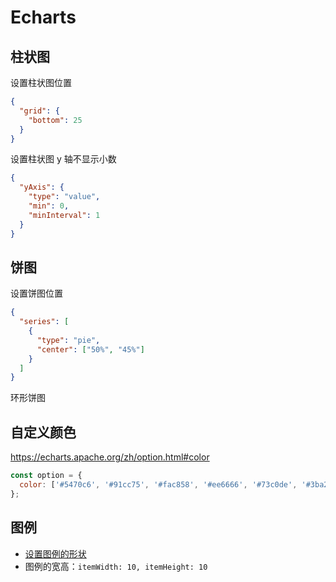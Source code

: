 # Echarts

## 柱状图

设置柱状图位置

```json
{
  "grid": {
    "bottom": 25
  }
}
```

设置柱状图 y 轴不显示小数

```json
{
  "yAxis": {
    "type": "value",
    "min": 0,
    "minInterval": 1
  }
}
```

## 饼图

设置饼图位置

```json
{
  "series": [
    {
      "type": "pie",
      "center": ["50%", "45%"]
    }
  ]
}
```

环形饼图

## 自定义颜色

https://echarts.apache.org/zh/option.html#color

```js
const option = {
  color: ['#5470c6', '#91cc75', '#fac858', '#ee6666', '#73c0de', '#3ba272', '#fc8452', '#9a60b4', '#ea7ccc']
};
```

## 图例

- [设置图例的形状](https://echarts.apache.org/zh/option.html#legend.icon)
- 图例的宽高：`itemWidth: 10, itemHeight: 10`
